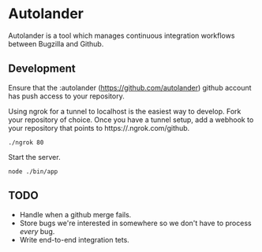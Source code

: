 # Autolander

Autolander is a tool which manages continuous integration workflows between Bugzilla and Github.

## Development

Ensure that the :autolander (https://github.com/autolander) github account has push access to your repository.

Using ngrok for a tunnel to localhost is the easiest way to develop. Fork your repository of choice. Once you have a tunnel setup, add a webhook to your repository that points to https://<id>.ngrok.com/github.

```
./ngrok 80
```

Start the server.
```
node ./bin/app
```

## TODO
* Handle when a github merge fails.
* Store bugs we're interested in somewhere so we don't have to process *every* bug.
* Write end-to-end integration tets.